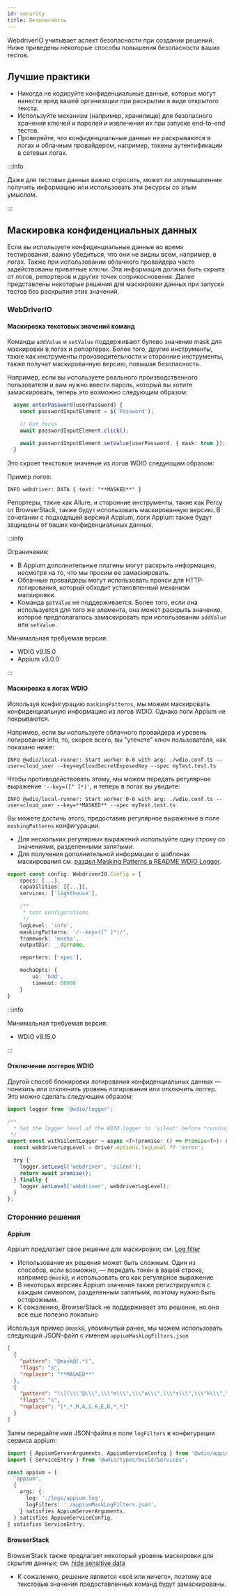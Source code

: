 ```yaml
---
id: security
title: Безопасность
---
```


WebdriverIO учитывает аспект безопасности при создании решений. Ниже приведены некоторые способы повышения безопасности ваших тестов.

## Лучшие практики

- Никогда не кодируйте конфиденциальные данные, которые могут нанести вред вашей организации при раскрытии в виде открытого текста.
- Используйте механизм (например, хранилище) для безопасного хранения ключей и паролей и извлечения их при запуске end-to-end тестов.
- Проверяйте, что конфиденциальные данные не раскрываются в логах и облачным провайдером, например, токены аутентификации в сетевых логах.

:::info

Даже для тестовых данных важно спросить, может ли злоумышленник получить информацию или использовать эти ресурсы со злым умыслом.

:::

## Маскировка конфиденциальных данных

Если вы используете конфиденциальные данные во время тестирования, важно убедиться, что они не видны всем, например, в логах. Также при использовании облачного провайдера часто задействованы приватные ключи. Эта информация должна быть скрыта от логов, репортеров и других точек соприкосновения. Далее представлены некоторые решения для маскировки данных при запуске тестов без раскрытия этих значений.

### WebDriverIO

#### Маскировка текстовых значений команд

Команды `addValue` и `setValue` поддерживают булево значение mask для маскировки в логах и репортерах. Более того, другие инструменты, такие как инструменты производительности и сторонние инструменты, также получат маскированную версию, повышая безопасность.

Например, если вы используете реального производственного пользователя и вам нужно ввести пароль, который вы хотите замаскировать, теперь это возможно следующим образом:

```ts
  async enterPassword(userPassword) {
    const passwordInputElement = $('Password');

    // Get focus
    await passwordInputElement.click();

    await passwordInputElement.setValue(userPassword, { mask: true });
  }
```

Это скроет текстовое значение из логов WDIO следующим образом:

Пример логов:
```text
INFO webdriver: DATA { text: "**MASKED**" }
```

Репортеры, такие как Allure, и сторонние инструменты, такие как Percy от BrowserStack, также будут использовать маскированную версию.
В сочетании с подходящей версией Appium, логи Appium также будут защищены от ваших конфиденциальных данных.

:::info

Ограничения:
  - В Appium дополнительные плагины могут раскрыть информацию, несмотря на то, что мы просим ее замаскировать.
  - Облачные провайдеры могут использовать прокси для HTTP-логирования, который обходит установленный механизм маскировки.
  - Команда `getValue` не поддерживается. Более того, если она используется для того же элемента, она может раскрыть значение, которое предполагалось замаскировать при использовании `addValue` или `setValue`.

Минимальная требуемая версия:
 - WDIO v9.15.0
 - Appium v3.0.0

:::

#### Маскировка в логах WDIO

Используя конфигурацию `maskingPatterns`, мы можем маскировать конфиденциальную информацию из логов WDIO. Однако логи Appium не покрываются.

Например, если вы используете облачного провайдера и уровень логирования info, то, скорее всего, вы "утечете" ключ пользователя, как показано ниже:

```text
INFO @wdio/local-runner: Start worker 0-0 with arg: ./wdio.conf.ts --user=cloud_user --key=myCloudSecretExposedKey --spec myTest.test.ts
```

Чтобы противодействовать этому, мы можем передать регулярное выражение `'--key=([^ ]*)'`, и теперь в логах вы увидите:

```text
INFO @wdio/local-runner: Start worker 0-0 with arg: ./wdio.conf.ts --user=cloud_user --key=**MASKED** --spec myTest.test.ts
```

Вы можете достичь этого, предоставив регулярное выражение в поле `maskingPatterns` конфигурации.
  - Для нескольких регулярных выражений используйте одну строку со значениями, разделенными запятыми.
  - Для получения дополнительной информации о шаблонах маскирования см. [раздел Masking Patterns в README WDIO Logger](https://github.com/webdriverio/webdriverio/blob/main/packages/wdio-logger/README.md#masking-patterns).

```ts
export const config: WebdriverIO.Config = {
    specs: [...],
    capabilities: [{...}],
    services: ['lighthouse'],

    /**
     * test configurations
     */
    logLevel: 'info',
    maskingPatterns: '/--key=([^ ]*)/',
    framework: 'mocha',
    outputDir: __dirname,

    reporters: ['spec'],

    mochaOpts: {
        ui: 'bdd',
        timeout: 60000
    }
}
```

:::info

Минимальная требуемая версия:
 - WDIO v9.15.0

:::

#### Отключение логгеров WDIO

Другой способ блокировки логирования конфиденциальных данных — понизить или отключить уровень логирования или отключить логгер.
Это можно сделать следующим образом:

```ts
import logger from '@wdio/logger';

/**
  * Set the logger level of the WDIO logger to 'silent' before *running a promise, which helps hide sensitive information in the logs.
 */
export const withSilentLogger = async <T>(promise: () => Promise<T>): Promise<T> => {
  const webdriverLogLevel = driver.options.logLevel ?? 'error';

  try {
    logger.setLevel('webdriver', 'silent');
    return await promise();
  } finally {
    logger.setLevel('webdriver', webdriverLogLevel);
  }
};
```

### Сторонние решения

#### Appium
Appium предлагает свое решение для маскировки; см. [Log filter](https://appium.io/docs/en/latest/guides/log-filters/)
 - Использование их решения может быть сложным. Один из способов, если возможно, — передать токен в вашей строке, например `@mask@`, и использовать его как регулярное выражение
 - В некоторых версиях Appium значения также регистрируются с каждым символом, разделенным запятыми, поэтому нужно быть осторожным.
 - К сожалению, BrowserStack не поддерживает это решение, но оно все еще полезно локально
 
Используя пример `@mask@`, упомянутый ранее, мы можем использовать следующий JSON-файл с именем `appiumMaskLogFilters.json`
```json
[
  {
    "pattern": "@mask@(.*)",
    "flags": "s",
    "replacer": "**MASKED**"
  },
  {
    "pattern": "\\[(\\\"@\\\",\\\"m\\\",\\\"a\\\",\\\"s\\\",\\\"k\\\",\\\"@\\\",\\S+)\\]",
    "flags": "s",
    "replacer": "[*,*,M,A,S,K,E,D,*,*]"
  }
]
```

Затем передайте имя JSON-файла в поле `logFilters` в конфигурации сервиса appium:
```ts
import { AppiumServerArguments, AppiumServiceConfig } from '@wdio/appium-service';
import { ServiceEntry } from '@wdio/types/build/Services';

const appium = [
  'appium',
  {
    args: {
      log: './logs/appium.log',
      logFilters: './appiumMaskLogFilters.json',
    } satisfies AppiumServerArguments,
  } satisfies AppiumServiceConfig,
] satisfies ServiceEntry;
```

#### BrowserStack

BrowserStack также предлагает некоторый уровень маскировки для скрытия данных; см. [hide sensitive data](https://www.browserstack.com/docs/automate/selenium/hide-sensitive-data)
 - К сожалению, решение является «всё или ничего», поэтому все текстовые значения предоставленных команд будут замаскированы.